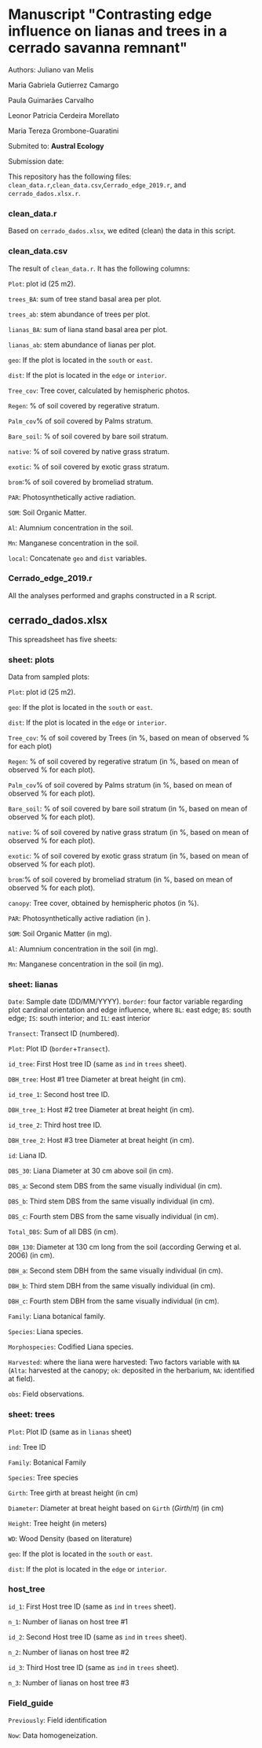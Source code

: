 # Manuscript "Contrasting edge influence on lianas and trees in a cerrado savanna remnant"
Authors: 
Juliano van Melis

Maria Gabriela Gutierrez Camargo

Paula Guimarães Carvalho

Leonor Patricia Cerdeira Morellato

Maria Tereza Grombone-Guaratini

Submited to: **Austral Ecology**

Submission date:

This repository has the following files: `clean_data.r`,`clean_data.csv`,`Cerrado_edge_2019.r`,  and `cerrado_dados.xlsx.r`.

### clean_data.r

Based on `cerrado_dados.xlsx`, we edited (clean) the data in this script.

### clean_data.csv

The result of `clean_data.r`. It has the following columns:

`Plot`: plot id (25 m2).	

`trees_BA`: sum of tree stand basal area per plot.	

`trees_ab`: stem abundance of trees per plot.	

`lianas_BA`: sum of liana stand basal area per plot.	

`lianas_ab`: stem abundance of lianas per plot.		

`geo`: If the plot is located in the `south` or `east`.	

`dist`: If the plot is located in the `edge` or `interior`.		

`Tree_cov`: Tree cover, calculated by hemispheric photos.	

`Regen`: % of soil covered by regerative stratum.	

`Palm_cov`% of soil covered by Palms stratum.		

`Bare_soil`: % of soil covered by bare soil stratum.	

`native`: % of soil covered by native grass stratum.	

`exotic`: % of soil covered by exotic grass stratum.	

`brom`:% of soil covered by bromeliad stratum.		

`PAR`: Photosynthetically active radiation.

`SOM`: Soil Organic Matter.	

`Al`: Alumnium concentration in the soil.	

`Mn`: Manganese concentration in the soil.

`local`: Concatenate `geo` and `dist` variables.

### Cerrado_edge_2019.r
All the analyses performed and graphs constructed in a R script.

## cerrado_dados.xlsx
This spreadsheet has five sheets:

### sheet: plots
Data from sampled plots:

`Plot`: plot id (25 m2).

`geo`: If the plot is located in the `south` or `east`.	

`dist`: If the plot is located in the `edge` or `interior`.

`Tree_cov`: % of soil covered by Trees (in %, based on mean of observed % for each plot)

`Regen`: % of soil covered by regerative stratum	(in %, based on mean of observed % for each plot).

`Palm_cov`% of soil covered by Palms stratum	(in %, based on mean of observed % for each plot).

`Bare_soil`: % of soil covered by bare soil stratum		(in %, based on mean of observed % for each plot).

`native`: % of soil covered by native grass stratum		(in %, based on mean of observed % for each plot).

`exotic`: % of soil covered by exotic grass stratum		(in %, based on mean of observed % for each plot).

`brom`:% of soil covered by bromeliad stratum		(in %, based on mean of observed % for each plot).

`canopy`: Tree cover, obtained by hemispheric photos (in %).

`PAR`: Photosynthetically active radiation (in ).

`SOM`: Soil Organic Matter	(in mg).

`Al`: Alumnium concentration in the soil (in mg).	

`Mn`: Manganese concentration in the soil (in mg).

### sheet: lianas
`Date`: Sample date (DD/MM/YYYY). 
`border`: four factor variable regarding plot cardinal orientation and edge influence, where `BL`: east edge; `BS`: south edge; `IS`: south interior; and  `IL`: east interior

`Transect`: Transect ID	(numbered).

`Plot`: Plot ID (`border`+`Transect`).	

`id_tree`: First Host tree ID	(same as `ind` in `trees` sheet).

`DBH_tree`: Host #1 tree Diameter at breat height	(in cm).

`id_tree_1`: Second host tree ID.	

`DBH_tree_1`: Host #2 tree Diameter at breat height (in cm).	

`id_tree_2`: Third host tree ID.		

`DBH_tree_2`: Host #3 tree Diameter at breat height (in cm).	

`id`: Liana ID.	

`DBS_30`: Liana Diameter at 30 cm above soil (in cm).	

`DBS_a`: 	Second stem DBS from the same visually individual (in cm).

`DBS_b`: Third stem DBS from the same visually individual (in cm).	

`DBS_c`: Fourth stem DBS from the same visually individual (in cm).	

`Total_DBS`: Sum of all DBS (in cm).

`DBH_130`: Diameter at 130 cm long from the soil (according Gerwing et al. 2006) (in cm).	

`DBH_a`: Second stem DBH from the same visually individual	(in cm).

`DBH_b`: Third stem DBH from the same visually individual	(in cm).	

`DBH_c`: Fourth stem DBH from the same visually individual	(in cm).	

`Family`: Liana botanical family.	

`Species`: Liana species.	

`Morphospecies`: Codified Liana species.

`Harvested`: where the liana	were harvested: Two factors variable with `NA` (`Alta`: harvested at the canopy; `ok`: deposited in the herbarium, `NA`: identified at field).

`obs`: Field observations.	

### sheet: trees
`Plot`: Plot ID (same as in `lianas` sheet)

`ind`: Tree ID	

`Family`: Botanical Family	

`Species`: Tree species 	

`Girth`: Tree girth at breast height	(in cm)

`Diameter`: Diameter at breat height based on `Girth` ($Girth/\pi$)	(in cm)

`Height`: Tree height (in meters)	

`WD`: Wood Density (based on literature)	

`geo`: If the plot is located in the `south` or `east`.	

`dist`: If the plot is located in the `edge` or `interior`.

### host_tree
`id_1`: First Host tree ID	(same as `ind` in `trees` sheet).	

`n_1`: Number of lianas on host tree #1	

`id_2`: Second Host tree ID	(same as `ind` in `trees` sheet).	

`n_2`: Number of lianas on host tree #2	

`id_3`: Third Host tree ID	(same as `ind` in `trees` sheet).	

`n_3`: Number of lianas on host tree #3


### Field_guide
`Previously`: Field identification

`Now`: Data homogeneization.
